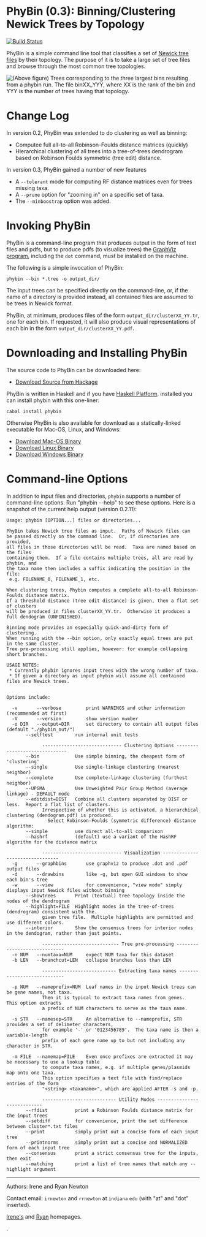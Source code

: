 # PhyBin (0.3): Binning/Clustering Newick Trees by Topology

[![Build Status](https://travis-ci.org/rrnewton/PhyBin.svg?branch=master)](https://travis-ci.org/rrnewton/PhyBin)


PhyBin is a simple command line tool that classifies a set of
  [Newick tree files](http://en.wikipedia.org/wiki/Newick_format)
by their topology.  The purpose of it is to take a large set of tree
files and browse through the most common tree topologies.

![(Above figure) Trees corresponding to the three largest bins resulting from a
  phybin run.  The file `binXX_YYY`, where `XX` is the rank of the bin and
  `YYY` is the number of trees having that topology.](trees.jpg)

Change Log
==========

In version 0.2, PhyBin was extended to do clustering as well as binning:

 * Computee full all-to-all Robinson-Foulds distance matrices (quickly)
 * Hierarchical clustering of all trees into a tree-of-trees dendrogram based on
   Robinson Foulds symmetric (tree edit) distance.

In version 0.3, PhyBin gained a number of new features

 * A `--tolerant` mode for computing RF distance matrices even for trees missing taxa.
 * A `--prune` option for "zooming in" on a specific set of taxa.
 * The `--minboostrap` option was added.


Invoking PhyBin
===============

PhyBin is a command-line program that produces output in the form of
text files and pdfs, but to produce pdfs (to visualize trees) the
  [GraphViz program](http://www.graphviz.org/),
including the `dot` command, must be installed on the machine.

The following is a simple invocation of PhyBin:

    phybin --bin *.tree -o output_dir/

The input trees can be specified directly on the command-line, or, if the
name of a directory is provided instead, all contained files are
assumed to be trees in Newick format.

PhyBin, at minimum, produces files of the form
`output_dir/clusterXX_YY.tr`, one for each bin.  If
requested, it will also produce visual representations of each bin in
the form `output_dir/clusterXX_YY.pdf`.

Downloading and Installing PhyBin
=================================

The source code to PhyBin can be downloaded here:

  * [Download Source from Hackage](http://hackage.haskell.org/package/phybin)

PhyBin is written in Haskell and if you have
  [Haskell Platform](http://hackage.haskell.org/platform/).
installed you can install phybin with this one-liner:

    cabal install phybin

Otherwise PhyBin is also available for download as a statically-linked
executable for Mac-OS, Linux, and Windows:

  * [Download Mac-OS Binary](phybin-0.3.mac)
  * [Download Linux Binary](phybin-0.3.x86_64_linux)
  * [Download Windows Binary](phybin-0.3_windows.exe)



Command-line Options
====================

In addition to input files and directories, `phybin` supports a number
of command-line options.  Run "phybin --help" to see these options.
Here is a snapshot of the current help output (version 0.2.11):

    Usage: phybin [OPTION...] files or directories...

    PhyBin takes Newick tree files as input.  Paths of Newick files can
    be passed directly on the command line.  Or, if directories are provided,
    all files in those directories will be read.  Taxa are named based on the files
    containing them.  If a file contains multiple trees, all are read by phybin, and
    the taxa name then includes a suffix indicating the position in the file:
     e.g. FILENAME_0, FILENAME_1, etc.

    When clustering trees, Phybin computes a complete all-to-all Robinson-Foulds distance matrix.
    If a threshold distance (tree edit distance) is given, then a flat set of clusters
    will be produced in files clusterXX_YY.tr.  Otherwise it produces a full dendogram (UNFINISHED).

    Binning mode provides an especially quick-and-dirty form of clustering.
    When running with the --bin option, only exactly equal trees are put in the same cluster.
    Tree pre-processing still applies, however: for example collapsing short branches.

    USAGE NOTES:
     * Currently phybin ignores input trees with the wrong number of taxa.
     * If given a directory as input phybin will assume all contained files are Newick trees.


    Options include:

      -v       --verbose         print WARNINGS and other information (recommended at first)
      -V       --version         show version number
      -o DIR   --output=DIR      set directory to contain all output files (default "./phybin_out/")
	       --selftest        run internal unit tests

				 ----------------------------- Clustering Options ------------------------------
	       --bin             Use simple binning, the cheapest form of 'clustering'
	       --single          Use single-linkage clustering (nearest neighbor)
	       --complete        Use complete-linkage clustering (furthest neighbor)
	       --UPGMA           Use Unweighted Pair Group Method (average linkage) - DEFAULT mode
	       --editdist=DIST   Combine all clusters separated by DIST or less.  Report a flat list of clusters.
				 Irrespective of whether this is activated, a hierarchical clustering (dendogram.pdf) is produced.
				   Select Robinson-Foulds (symmetric difference) distance algorithm:
	       --simple          use direct all-to-all comparison
	       --hashrf          (default) use a variant of the HashRF algorithm for the distance matrix

				 ----------------------------- Visualization --------------------------------
      -g       --graphbins       use graphviz to produce .dot and .pdf output files
      -d       --drawbins        like -g, but open GUI windows to show each bin's tree
      -w       --view            for convenience, "view mode" simply displays input Newick files without binning
	       --showtrees       Print (textual) tree topology inside the nodes of the dendrogram
	       --highlight=FILE  Highlight nodes in the tree-of-trees (dendrogram) consistent with the.
				 given tree file.  Multiple highlights are permitted and use different colors.
	       --interior        Show the consensus trees for interior nodes in the dendogram, rather than just points.

				 ---------------------------- Tree pre-processing -----------------------------
      -n NUM   --numtaxa=NUM     expect NUM taxa for this dataset
      -b LEN   --branchcut=LEN   collapse branches less than LEN

				 --------------------------- Extracting taxa names ----------------------------

      -p NUM   --nameprefix=NUM  Leaf names in the input Newick trees can be gene names, not taxa.
				 Then it is typical to extract taxa names from genes.  This option extracts
				 a prefix of NUM characters to serve as the taxa name.

      -s STR   --namesep=STR     An alternative to --nameprefix, STR provides a set of delimeter characters,
				 for example '-' or '0123456789'.  The taxa name is then a variable-length
				 prefix of each gene name up to but not including any character in STR.

      -m FILE  --namemap=FILE    Even once prefixes are extracted it may be necessary to use a lookup table
				 to compute taxa names, e.g. if multiple genes/plasmids map onto one taxa.
				 This option specifies a text file with find/replace entries of the form
				 "<string> <taxaname>", which are applied AFTER -s and -p.

				 --------------------------- Utility Modes ----------------------------
	       --rfdist          print a Robinson Foulds distance matrix for the input trees
	       --setdiff         for convenience, print the set difference between cluster*.txt files
	       --print           simply print out a concise form of each input tree
	       --printnorms      simply print out a concise and NORMALIZED form of each input tree
	       --consensus       print a strict consensus tree for the inputs, then exit
	       --matching        print a list of tree names that match any --highlight argument


- - - - - - - - - - - - - - -
Authors: Irene and Ryan Newton

Contact email: `irnewton` and `rrnewton` at `indiana` `edu` (with "at" and "dot" inserted).

[Irene's](http://www.bio.indiana.edu/faculty/directory/profile.php?person=irnewton) and
[Ryan](http://www.cs.indiana.edu/~rrnewton/homepage.html) homepages.

.

